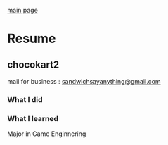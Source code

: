 [main page](main_page.md)
# Resume
## chocokart2
mail for business : sandwichsayanything@gmail.com

### What I did

### What I learned
Major in Game Enginnering
